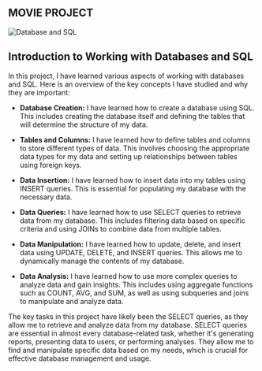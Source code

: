 ## MOVIE PROJECT


![Database and SQL](https://i.pinimg.com/originals/4c/eb/4e/4ceb4e5937e07f9cbfeebea368b2d91d.jpg)

## Introduction to Working with Databases and SQL

In this project, I have learned various aspects of working with databases and SQL. Here is an overview of the key concepts I have studied and why they are important:

- **Database Creation:** I have learned how to create a database using SQL. This includes creating the database itself and defining the tables that will determine the structure of my data.

- **Tables and Columns:** I have learned how to define tables and columns to store different types of data. This involves choosing the appropriate data types for my data and setting up relationships between tables using foreign keys.

- **Data Insertion:** I have learned how to insert data into my tables using INSERT queries. This is essential for populating my database with the necessary data.

- **Data Queries:** I have learned how to use SELECT queries to retrieve data from my database. This includes filtering data based on specific criteria and using JOINs to combine data from multiple tables.

- **Data Manipulation:** I have learned how to update, delete, and insert data using UPDATE, DELETE, and INSERT queries. This allows me to dynamically manage the contents of my database.

- **Data Analysis:** I have learned how to use more complex queries to analyze data and gain insights. This includes using aggregate functions such as COUNT, AVG, and SUM, as well as using subqueries and joins to manipulate and analyze data.

The key tasks in this project have likely been the SELECT queries, as they allow me to retrieve and analyze data from my database. SELECT queries are essential in almost every database-related task, whether it's generating reports, presenting data to users, or performing analyses. They allow me to find and manipulate specific data based on my needs, which is crucial for effective database management and usage.
